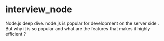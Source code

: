 # interview_node
Node.js deep dive.
node.js is popular for development on the server side . But why it is so popular and what are the features that makes it highly efficient ?
